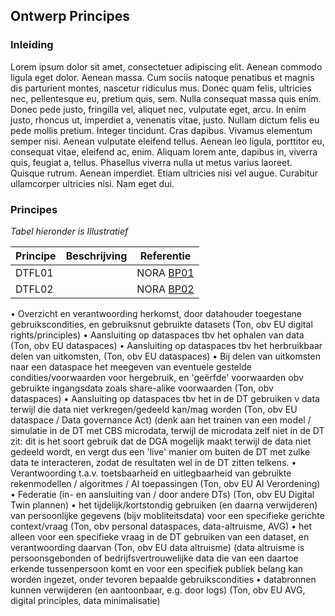 ## Ontwerp Principes

### Inleiding

Lorem ipsum dolor sit amet, consectetuer adipiscing elit. Aenean commodo ligula eget dolor. 
Aenean massa. Cum sociis natoque penatibus et magnis dis parturient montes, nascetur ridiculus mus. Donec quam felis, 
ultricies nec, pellentesque eu, pretium quis, sem. Nulla consequat massa quis enim. Donec pede justo, fringilla vel, 
aliquet nec, vulputate eget, arcu. In enim justo, rhoncus ut, imperdiet a, venenatis vitae, justo.
Nullam dictum felis eu pede mollis pretium. Integer tincidunt. Cras dapibus. Vivamus elementum semper nisi. 
Aenean vulputate eleifend tellus. Aenean leo ligula, porttitor eu, consequat vitae, eleifend ac, enim. 
Aliquam lorem ante, dapibus in, viverra quis, feugiat a, tellus. Phasellus viverra nulla ut metus varius laoreet. 
Quisque rutrum. Aenean imperdiet. Etiam ultricies nisi vel augue. 
Curabitur ullamcorper ultricies nisi. Nam eget dui.

### Principes

*Tabel hieronder is Illustratief*

| Principe | Beschrijving | Referentie                                            |
|----------|--------------|-------------------------------------------------------|
| DTFL01   |              | NORA [BP01](https://www.noraonline.nl/wiki/Proactief) |
| DTFL02   |              | NORA [BP02](https://www.noraonline.nl/wiki/Vindbaar)  |



•	Overzicht en verantwoording herkomst, door datahouder toegestane gebruikscondities, en gebruiksnut gebruikte datasets (Ton, obv EU digital rights/principles)
•	Aansluiting op dataspaces tbv het ophalen van data (Ton, obv EU dataspaces)
•	Aansluiting op dataspaces tbv het herbruikbaar delen van uitkomsten, (Ton, obv EU dataspaces)
•	Bij delen van uitkomsten naar een dataspace het meegeven van eventuele gestelde condities/voorwaarden voor hergebruik, en 'geërfde' voorwaarden obv gebruikte ingangsdata zoals share-alike voorwaarden (Ton, obv dataspaces)
•	Aansluiting op dataspaces tbv het in de DT gebruiken v data terwijl die data niet verkregen/gedeeld kan/mag worden (Ton, obv EU dataspace / Data governance Act) (denk aan het trainen van een model / simulatie in de DT met CBS microdata, terwijl de microdata zelf niet in de DT zit: dit is het soort gebruik dat de DGA mogelijk maakt terwijl de data niet gedeeld wordt, en vergt dus een 'live' manier om buiten de DT met zulke data te interacteren, zodat de resultaten wel in de DT zitten telkens.
•	Verantwoording t.a.v. toetsbaarheid en uitlegbaarheid van gebruikte rekenmodellen / algoritmes / AI toepassingen (Ton, obv EU AI Verordening)
•	Federatie  (in- en aansluiting van / door andere DTs) (Ton, obv EU Digital Twin plannen)
•	het tijdelijk/kortstondig gebruiken (en daarna verwijderen) van persoonlijke gegevens (bijv mobliteitsdata) voor een specifieke gerichte context/vraag (Ton, obv personal dataspaces, data-altruisme, AVG)
•	het alleen voor een specifieke vraag in de DT gebruiken van een dataset, en verantwoording daarvan (Ton, obv EU data altruisme) (data altruisme is persoonsgebonden of bedrijfsvertrouwelijke data die van een daartoe erkende tussenpersoon komt en voor een specifiek publiek belang kan worden ingezet, onder tevoren bepaalde gebruikscondities
•	databronnen kunnen verwijderen (en aantoonbaar, e.g. door logs) (Ton, obv EU AVG, digital principles, data minimalisatie)

